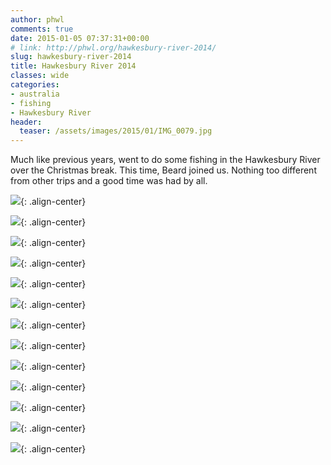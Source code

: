 ```yaml
---
author: phwl
comments: true
date: 2015-01-05 07:37:31+00:00
# link: http://phwl.org/hawkesbury-river-2014/
slug: hawkesbury-river-2014
title: Hawkesbury River 2014
classes: wide
categories:
- australia
- fishing
- Hawkesbury River
header:
  teaser: /assets/images/2015/01/IMG_0079.jpg
---
```


Much like previous years, went to do some fishing in the Hawkesbury River over the Christmas break. This time, Beard joined us. Nothing too different from other trips and a good time was had by all.

![](/assets/images/2015/01/IMG_0079.jpg){: .align-center}

<!-- more -->

![](/assets/images/2015/01/IMG_0075.jpg){: .align-center}

![](/assets/images/2015/01/IMG_0076.jpg){: .align-center}

![](/assets/images/2015/01/IMG_0079.jpg){: .align-center}

![](/assets/images/2015/01/IMG_0083.jpg){: .align-center}

![](/assets/images/2015/01/IMG_0085.jpg){: .align-center}

![](/assets/images/2015/01/IMG_0092.jpg){: .align-center}

![](/assets/images/2015/01/IMG_0097.jpg){: .align-center}

![](/assets/images/2015/01/IMG_0098.jpg){: .align-center}

![](/assets/images/2015/01/IMG_0100.jpg){: .align-center}

![](/assets/images/2015/01/IMG_0102.jpg){: .align-center}

![](/assets/images/2015/01/IMG_0104.jpg){: .align-center}

![](/assets/images/2015/01/IMG_0106.jpg){: .align-center}

